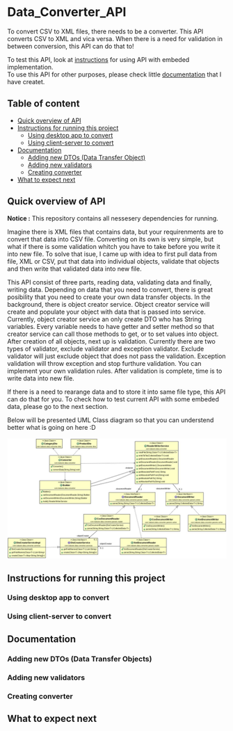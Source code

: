 # Data_Converter_API

To convert CSV to XML files, there needs to be a converter. This API converts CSV to XML and vica versa. When there is a need for validation in between conversion, this API can do that to! <br>

To test this API, look at [instructions](#instructions) for using API with embeded implementation.<br>
To use this API for other purposes, please check little [documentation](#documentation) that I have createt.

## Table of content
- [Quick overview of API](#overview)
- [Instructions for running this project](#instructions)
  - [Using desktop app to convert](#desktop)
  - [Using client-server to convert](#client-server)
- [Documentation](#documentation)
  - [Adding new DTOs (Data Transfer Object)](#adding-dtos)
  - [Adding new validators](#adding-validators)
  - [Creating converter](#converter)
- [What to expect next](#next)
  
## Quick overview of API <a name="overview"></a>

**Notice :** This repository contains all nessesery dependencies for running.

Imagine there is XML files that contains data, but your requirenments are to convert that data into CSV file. Converting on its own is very simple, but what if there is some validation whitch you have to take before you write it into new file. To solve that isue, I came up with idea to first pull data from file, XML or CSV, put that data into individual objects, validate that objects and then write that validated data into new file.

This API consist of three parts, reading data, validating data and finally, writing data. Depending on data that you need to convert, there is great posibility that you need to create your own data transfer objects. In the background, there is object creator service. Object creator service will create and populate your object with data that is passed into service. Currently, object creator service an only create DTO who has String variables. Every variable needs to have getter and setter method so that creator service can call those methods to get, or to set values into object. After creation of all objects, next up is validation. Currently there are two types of validator, exclude validator and exception validator. Exclude validator will just exclude object that does not pass the validation. Exception validation will throw exception and stop furthure validation. You can implement your own validation rules. After validation is complete, time is to write data into new file. 

If there is a need to rearange data and to store it into same file type, this API can do that for you. To check how to test current API with some embeded data, please go to the next section.

Below will be presented UML Class diagram so that you can understend better what is going on here :D<br><br>
![Class diagram](/Application_1_class_diagram.jpg)

## Instructions for running this project <a name="instructions"></a>
### Using desktop app to convert <a name="desktop"></a>
### Using client-server to convert <a name="client-server"></a>


## Documentation <a name="documentation"></a>
### Adding new DTOs (Data Transfer Objects) <a name="adding-dtos"></a>
### Adding new validators <a name="adding-validators"></a>
### Creating converter <a name="converter"></a>
## What to expect next <a name="next"></a>

  
